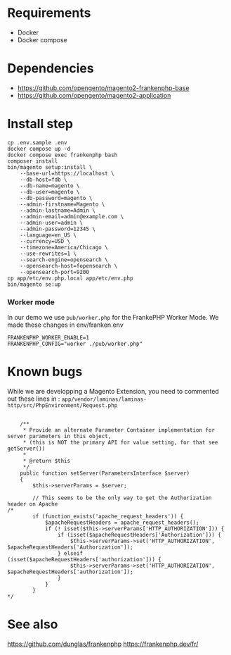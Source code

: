 # Requirements
- Docker
- Docker compose

# Dependencies
- https://github.com/opengento/magento2-frankenphp-base
- https://github.com/opengento/magento2-application

# Install step
```
cp .env.sample .env
docker compose up -d
docker compose exec frankenphp bash
composer install
bin/magento setup:install \
    --base-url=https://localhost \
    --db-host=fdb \
    --db-name=magento \
    --db-user=magento \
    --db-password=magento \
    --admin-firstname=Magento \
    --admin-lastname=Admin \
    --admin-email=admin@example.com \
    --admin-user=admin \
    --admin-password=12345 \
    --language=en_US \
    --currency=USD \
    --timezone=America/Chicago \
    --use-rewrites=1 \
    --search-engine=opensearch \
    --opensearch-host=fopensearch \
    --opensearch-port=9200
cp app/etc/env.php.local app/etc/env.php
bin/magento se:up
```

### Worker mode
In our demo we use `pub/worker.php` for the FrankePHP Worker Mode.
We made these changes in env/franken.env
```
FRANKENPHP_WORKER_ENABLE=1
FRANKENPHP_CONFIG="worker ./pub/worker.php"
```

# Known bugs
While we are developping a Magento Extension, you need to commented out these lines in :
`app/vendor/laminas/laminas-http/src/PhpEnvironment/Request.php`
```

    /**
     * Provide an alternate Parameter Container implementation for server parameters in this object,
     * (this is NOT the primary API for value setting, for that see getServer())
     *
     * @return $this
     */
    public function setServer(ParametersInterface $server)
    {
        $this->serverParams = $server;

        // This seems to be the only way to get the Authorization header on Apache
/*
        if (function_exists('apache_request_headers')) {
            $apacheRequestHeaders = apache_request_headers();
            if (! isset($this->serverParams['HTTP_AUTHORIZATION'])) {
                if (isset($apacheRequestHeaders['Authorization'])) {
                    $this->serverParams->set('HTTP_AUTHORIZATION', $apacheRequestHeaders['Authorization']);
                } elseif (isset($apacheRequestHeaders['authorization'])) {
                    $this->serverParams->set('HTTP_AUTHORIZATION', $apacheRequestHeaders['authorization']);
                }
            }
        }
*/
```

# See also
https://github.com/dunglas/frankenphp
https://frankenphp.dev/fr/
